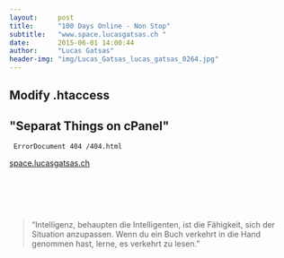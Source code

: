 ```yaml
---
layout:     post
title:      "100 Days Online - Non Stop"
subtitle:   "www.space.lucasgatsas.ch "
date:       2015-06-01 14:00:44
author:     "Lucas Gatsas"
header-img: "img/Lucas_Gatsas_lucas_gatsas_0264.jpg"
---
```

<h2 class="section-heading">Modify .htaccess</h2>
<h2 class="section-heading">"Separat Things on cPanel"</h2>

<code> ErrorDocument 404 /404.html</code>

<a href="http://space.lucasgatsas.ch/64376473647637467364634376437647364736473647356736537657365763576375673657365763756376">space.lucasgatsas.ch</a>

<br><br>


<br>
<blockquote>
“Intelligenz, behaupten die Intelligenten, ist die Fähigkeit, sich der Situation anzupassen. Wenn du ein Buch verkehrt in die Hand genommen hast, lerne, es verkehrt zu lesen.” 
</blockquote>

